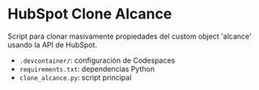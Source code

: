 # HubSpot Clone Alcance

Script para clonar masivamente propiedades del custom object 'alcance' usando la API de HubSpot.
- `.devcontainer/`: configuración de Codespaces
- `requirements.txt`: dependencias Python
- `clone_alcance.py`: script principal
